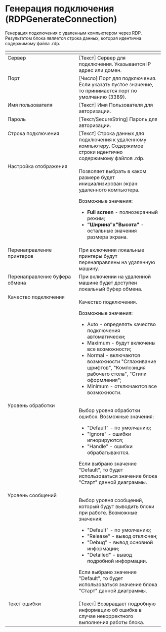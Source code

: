 # Генерация подключения (RDPGenerateConnection)

Генерация подключения с удаленным компьютером через RDP. Результатом блока является строка данных, которая идентична содержимому файла .rdp.

<table data-header-hidden><thead><tr><th width="264" valign="top"></th><th width="300" valign="top"></th></tr></thead><tbody><tr><td valign="top">Сервер</td><td valign="top">[Текст] Сервер для подключения. Указывается IP адрес или домен.</td></tr><tr><td valign="top">Порт</td><td valign="top">[Число] Порт для подключения. Если указать пустое значение, то принимается порт по умолчанию (3389).</td></tr><tr><td valign="top">Имя пользователя</td><td valign="top">[Текст] Имя Пользователя для авторизации.</td></tr><tr><td valign="top">Пароль</td><td valign="top">[Текст/SecureString] Пароль для авторизации.</td></tr><tr><td valign="top">Строка подключения</td><td valign="top">[Текст] Строка данных для подключения к удаленному компьютеру. Содержимое строки идентично содержимому файлов .rdp.</td></tr><tr><td valign="top">Настройка отображения</td><td valign="top"><p>Позволяет выбрать в каком размере будет инициализирован экран удаленного компьютера. </p><p>Возможные значения:</p><ul><li><strong>Full screen</strong> - полноэкранный режим; </li><li><strong>"Ширина"x"Высота"</strong> - остальные значения размера экрана.</li></ul></td></tr><tr><td valign="top">Перенаправление принтеров</td><td valign="top">При включении локальные принтеры будут перенаправлены на удаленную машину.</td></tr><tr><td valign="top">Перенаправление буфера обмена</td><td valign="top">При включении на удаленной машине будет доступен локальный буфер обмена.</td></tr><tr><td valign="top">Качество подключения</td><td valign="top"><p>Качество подключения. </p><p>Возможные значения: </p><ul><li>Auto - определять качество подключения автоматически; </li><li>Maximum - будут включены все возможности; </li><li>Normal - включаются возможности "Сглаживание шрифтов", "Композиция рабочего стола", "Стили оформления"; </li><li>Minimum - отключаются все возможности.</li></ul></td></tr><tr><td valign="top">Уровень обработки</td><td valign="top"><p>Выбор уровня обработки ошибок. Возможные значения: </p><ul><li>"Default" - по умолчанию; </li><li>"Ignore" - ошибки игнорируются; </li><li>"Handle" - ошибки обрабатываются. </li></ul><p>Если выбрано значение "Default", то будет использоваться значение блока "Старт" данной диаграммы.</p></td></tr><tr><td valign="top">Уровень сообщений</td><td valign="top"><p>Выбор уровня сообщений, который будут выводить блоки при работе. Возможные значения: </p><ul><li>"Default" - по умолчанию; </li><li>"Release" - вывод отключен; </li><li>"Debug" - вывод основной информации; </li><li>"Detailed" - вывод подробной информации. </li></ul><p>Если выбрано значение "Default", то будет использоваться значение блока "Старт" данной диаграммы.</p></td></tr><tr><td valign="top">Текст ошибки</td><td valign="top">[Текст] Возвращает подробную информацию об ошибке в случае некорректного выполнения работы блока.</td></tr></tbody></table>
